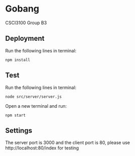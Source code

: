 # Gobang
CSCI3100 Group B3

## Deployment
Run the following lines in terminal:
```terminal
npm install
```

## Test
Run the following lines in terminal:
```terminal
node src/server/server.js
```

Open a new terminal and run:
```terminal
npm start
```

## Settings
The server port is 3000 and the client port is 80, please use http://localhost:80/index for testing
